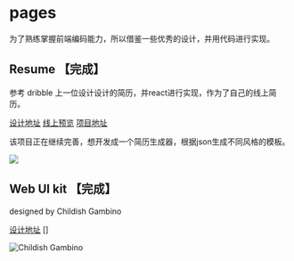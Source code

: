 # pages

为了熟练掌握前端编码能力，所以借鉴一些优秀的设计，并用代码进行实现。

## Resume 【完成】

参考 dribble 上一位设计设计的简历，并react进行实现，作为了自己的线上简历。

[设计地址](https://dribbble.com/shots/1640194-Personal-Resume) [线上预览](https://resume.houserqu.com/) [项目地址](https://github.com/Houserqu/Resume) 

该项目正在继续完善，想开发成一个简历生成器，根据json生成不同风格的模板。

![](https://houser.oss-cn-shanghai.aliyuncs.com/others/dribbble-resume.jpg)


## Web UI kit 【完成】

designed by Childish Gambino

[设计地址](https://www.sketchappsources.com/free-source/693-web-ui-kit-sketch-freebie-resource.html) []

![Childish Gambino](https://houser.oss-cn-shanghai.aliyuncs.com/others/WX20180511-214034.png)